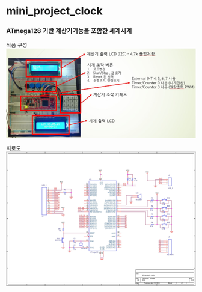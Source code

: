 # mini_project_clock
### ATmega128 기반 계산기기능을 포함한 세계시계

작품 구성
![Alt text](/clock_pic.JPG "실행사진")

회로도
![Alt text](/circuit.jpg "실행사진")
